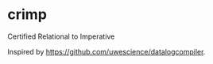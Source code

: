 crimp
=====

Certified Relational to Imperative



Inspired by https://github.com/uwescience/datalogcompiler.
